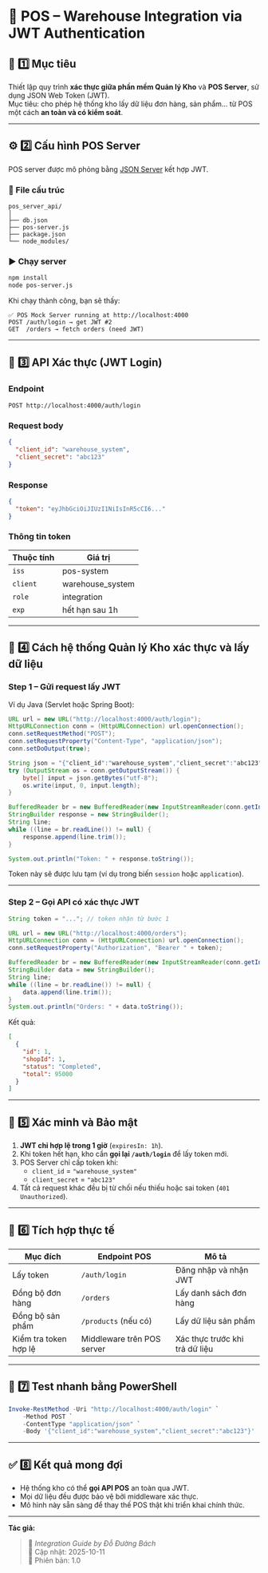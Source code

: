 # 🔐 POS – Warehouse Integration via JWT Authentication

## 🧩 1️⃣ Mục tiêu

Thiết lập quy trình **xác thực giữa phần mềm Quản lý Kho** và **POS Server**, sử dụng JSON Web Token (JWT).  
Mục tiêu: cho phép hệ thống kho lấy dữ liệu đơn hàng, sản phẩm… từ POS một cách **an toàn và có kiểm soát**.

---

## ⚙️ 2️⃣ Cấu hình POS Server

POS server được mô phỏng bằng [JSON Server](https://github.com/typicode/json-server) kết hợp JWT.

### 📂 File cấu trúc
```
pos_server_api/
│
├── db.json
├── pos-server.js
├── package.json
└── node_modules/
```

### ▶️ Chạy server
```bash
npm install
node pos-server.js
```

Khi chạy thành công, bạn sẽ thấy:
```
✅ POS Mock Server running at http://localhost:4000
POST /auth/login → get JWT #2
GET  /orders → fetch orders (need JWT)
```

---

## 🔑 3️⃣ API Xác thực (JWT Login)

### **Endpoint**
```
POST http://localhost:4000/auth/login
```

### **Request body**
```json
{
  "client_id": "warehouse_system",
  "client_secret": "abc123"
}
```

### **Response**
```json
{
  "token": "eyJhbGciOiJIUzI1NiIsInR5cCI6..."
}
```

### **Thông tin token**
| Thuộc tính | Giá trị |
|-------------|----------|
| `iss` | pos-system |
| `client` | warehouse_system |
| `role` | integration |
| `exp` | hết hạn sau 1h |

---

## 🧠 4️⃣ Cách hệ thống Quản lý Kho xác thực và lấy dữ liệu

### **Step 1 – Gửi request lấy JWT**
Ví dụ Java (Servlet hoặc Spring Boot):

```java
URL url = new URL("http://localhost:4000/auth/login");
HttpURLConnection conn = (HttpURLConnection) url.openConnection();
conn.setRequestMethod("POST");
conn.setRequestProperty("Content-Type", "application/json");
conn.setDoOutput(true);

String json = "{"client_id":"warehouse_system","client_secret":"abc123"}";
try (OutputStream os = conn.getOutputStream()) {
    byte[] input = json.getBytes("utf-8");
    os.write(input, 0, input.length);
}

BufferedReader br = new BufferedReader(new InputStreamReader(conn.getInputStream(), "utf-8"));
StringBuilder response = new StringBuilder();
String line;
while ((line = br.readLine()) != null) {
    response.append(line.trim());
}

System.out.println("Token: " + response.toString());
```

Token này sẽ được lưu tạm (ví dụ trong biến `session` hoặc `application`).

---

### **Step 2 – Gọi API có xác thực JWT**

```java
String token = "..."; // token nhận từ bước 1

URL url = new URL("http://localhost:4000/orders");
HttpURLConnection conn = (HttpURLConnection) url.openConnection();
conn.setRequestProperty("Authorization", "Bearer " + token);

BufferedReader br = new BufferedReader(new InputStreamReader(conn.getInputStream(), "utf-8"));
StringBuilder data = new StringBuilder();
String line;
while ((line = br.readLine()) != null) {
    data.append(line.trim());
}
System.out.println("Orders: " + data.toString());
```

Kết quả:
```json
[
  {
    "id": 1,
    "shopId": 1,
    "status": "Completed",
    "total": 95000
  }
]
```

---

## 🔐 5️⃣ Xác minh và Bảo mật

1. **JWT chỉ hợp lệ trong 1 giờ** (`expiresIn: 1h`).
2. Khi token hết hạn, kho cần **gọi lại `/auth/login`** để lấy token mới.
3. POS Server chỉ cấp token khi:
   - `client_id` = `"warehouse_system"`
   - `client_secret` = `"abc123"`
4. Tất cả request khác đều bị từ chối nếu thiếu hoặc sai token (`401 Unauthorized`).

---

## 🔁 6️⃣ Tích hợp thực tế

| Mục đích | Endpoint POS | Mô tả |
|-----------|---------------|-------|
| Lấy token | `/auth/login` | Đăng nhập và nhận JWT |
| Đồng bộ đơn hàng | `/orders` | Lấy danh sách đơn hàng |
| Đồng bộ sản phẩm | `/products` (nếu có) | Lấy dữ liệu sản phẩm |
| Kiểm tra token hợp lệ | Middleware trên POS server | Xác thực trước khi trả dữ liệu |

---

## 🧩 7️⃣ Test nhanh bằng PowerShell

```powershell
Invoke-RestMethod -Uri "http://localhost:4000/auth/login" `
    -Method POST `
    -ContentType "application/json" `
    -Body '{"client_id":"warehouse_system","client_secret":"abc123"}'
```

---

## ✅ 8️⃣ Kết quả mong đợi

- Hệ thống kho có thể **gọi API POS** an toàn qua JWT.
- Mọi dữ liệu đều được bảo vệ bởi middleware xác thực.
- Mô hình này sẵn sàng để thay thế POS thật khi triển khai chính thức.

---

**Tác giả:**  
> 🧠 _Integration Guide by Đỗ Đường Bách_  
> 📅 Cập nhật: 2025-10-11  
> 🚀 Phiên bản: 1.0
